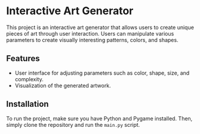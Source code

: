 # Interactive Art Generator

This project is an interactive art generator that allows users to create unique pieces of art through user interaction. Users can manipulate various parameters to create visually interesting patterns, colors, and shapes.

## Features

- User interface for adjusting parameters such as color, shape, size, and complexity.
- Visualization of the generated artwork.


## Installation

To run the project, make sure you have Python and Pygame installed. Then, simply clone the repository and run the `main.py` script.